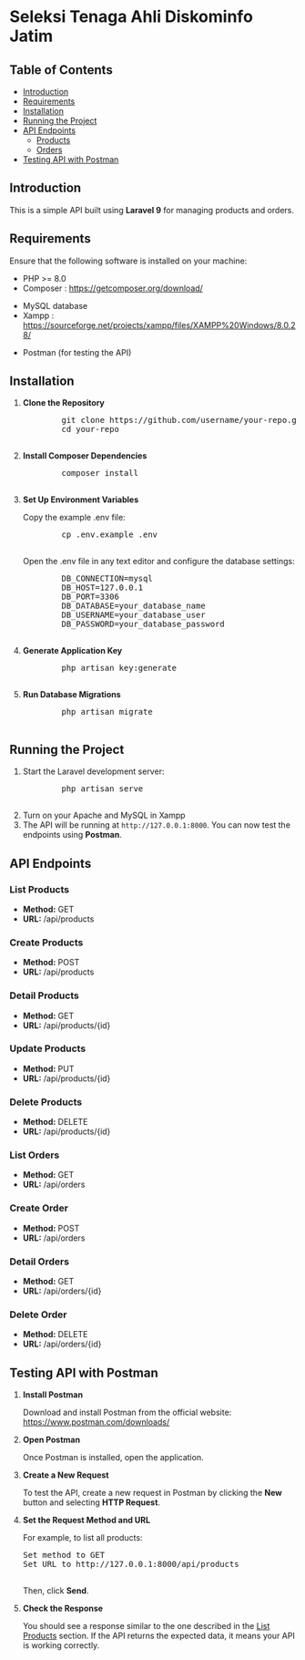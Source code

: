 <h1>Seleksi Tenaga Ahli Diskominfo Jatim</h1>

<h2>Table of Contents</h2>
<ul>
    <li><a href="#introduction">Introduction</a></li>
    <li><a href="#requirements">Requirements</a></li>
    <li><a href="#installation">Installation</a></li>
    <li><a href="#running-the-project">Running the Project</a></li>
    <li><a href="#api-endpoints">API Endpoints</a>
        <ul>
            <li><a href="#products">Products</a></li>
            <li><a href="#orders">Orders</a></li>
        </ul>
    </li>
    <li><a href="#testing-api-with-postman">Testing API with Postman</a></li>
</ul>

<h2 id="introduction">Introduction</h2>
<p>This is a simple API built using <strong>Laravel 9</strong> for managing products and orders.</p>

<h2 id="requirements">Requirements</h2>
<p>Ensure that the following software is installed on your machine:</p>
<ul>
    <li>PHP >= 8.0</li>
    <li>Composer : <a href="https://getcomposer.org/download/">https://getcomposer.org/download/</a></p></li>
    <li>MySQL database</li>
    <li>Xampp : <a href="https://sourceforge.net/projects/xampp/files/XAMPP%20Windows/8.0.28/">https://sourceforge.net/projects/xampp/files/XAMPP%20Windows/8.0.28/</a></p></li>
    <li>Postman (for testing the API)</li>
</ul>

<h2 id="installation">Installation</h2>

<ol>
    <li><strong>Clone the Repository</strong>
        <pre>
        git clone https://github.com/username/your-repo.git
        cd your-repo
        </pre>
    </li>
    <li><strong>Install Composer Dependencies</strong>
        <pre>
        composer install
        </pre>
    </li>
    <li><strong>Set Up Environment Variables</strong>
        <p>Copy the example .env file:</p>
        <pre>
        cp .env.example .env
        </pre>
        <p>Open the .env file in any text editor and configure the database settings:</p>
        <pre>
        DB_CONNECTION=mysql
        DB_HOST=127.0.0.1
        DB_PORT=3306
        DB_DATABASE=your_database_name
        DB_USERNAME=your_database_user
        DB_PASSWORD=your_database_password
        </pre>
    </li>
    <li><strong>Generate Application Key</strong>
        <pre>
        php artisan key:generate
        </pre>
    </li>
    <li><strong>Run Database Migrations</strong>
        <pre>
        php artisan migrate
        </pre>
    </li>
</ol>

<h2 id="running-the-project">Running the Project</h2>
<ol>
    <li>Start the Laravel development server:
        <pre>
        php artisan serve
        </pre>
    </li>
    <li>Turn on your Apache and MySQL in Xampp</li>
    <li>The API will be running at <code>http://127.0.0.1:8000</code>. You can now test the endpoints using <strong>Postman</strong>.</li>
</ol>

<h2 id="api-endpoints">API Endpoints</h2>

<h3 id="products">List Products</h3>
<ul>
    <li><strong>Method:</strong> GET</li>
    <li><strong>URL:</strong> /api/products</li>
</ul>

<h3 id="products">Create Products</h3>
<ul>
    <li><strong>Method:</strong> POST</li>
    <li><strong>URL:</strong> /api/products</li>
</ul>

<h3 id="products">Detail Products</h3>
<ul>
    <li><strong>Method:</strong> GET</li>
    <li><strong>URL:</strong> /api/products/{id}</li>
</ul>

<h3 id="products">Update Products</h3>
<ul>
    <li><strong>Method:</strong> PUT</li>
    <li><strong>URL:</strong> /api/products/{id}</li>
</ul>

<h3 id="products">Delete Products</h3>
<ul>
    <li><strong>Method:</strong> DELETE</li>
    <li><strong>URL:</strong> /api/products/{id}</li>
</ul>

<h3 id="orders">List Orders</h3>
<ul>
    <li><strong>Method:</strong> GET</li>
    <li><strong>URL:</strong> /api/orders</li>
</ul>

<h3 id="create-order">Create Order</h3>
<ul>
    <li><strong>Method:</strong> POST</li>
    <li><strong>URL:</strong> /api/orders</li>
</ul>

<h3 id="orders">Detail Orders</h3>
<ul>
    <li><strong>Method:</strong> GET</li>
    <li><strong>URL:</strong> /api/orders/{id}</li>
</ul>

<h3 id="delete-order">Delete Order</h3>
<ul>
    <li><strong>Method:</strong> DELETE</li>
    <li><strong>URL:</strong> /api/orders/{id}</li>
</ul>

<h2 id="testing-api-with-postman">Testing API with Postman</h2>
<ol>
    <li><strong>Install Postman</strong>
        <p>Download and install Postman from the official website: <a href="https://www.postman.com/downloads/">https://www.postman.com/downloads/</a></p>
    </li>
    <li><strong>Open Postman</strong>
        <p>Once Postman is installed, open the application.</p>
    </li>
    <li><strong>Create a New Request</strong>
        <p>To test the API, create a new request in Postman by clicking the <strong>New</strong> button and selecting <strong>HTTP Request</strong>.</p>
    </li>
    <li><strong>Set the Request Method and URL</strong>
        <p>For example, to list all products:</p>
        <pre>
Set method to GET
Set URL to http://127.0.0.1:8000/api/products
        </pre>
        <p>Then, click <strong>Send</strong>.</p>
    </li>
    <li><strong>Check the Response</strong>
        <p>You should see a response similar to the one described in the <a href="#list-products">List Products</a> section. If the API returns the expected data, it means your API is working correctly.</p>
    </li>
</ol>
